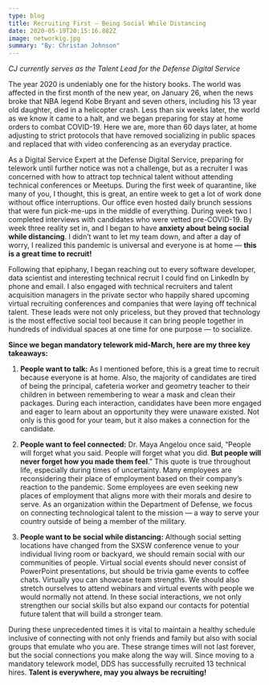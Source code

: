 ```yaml
---
type: blog
title: Recruiting First — Being Social While Distancing
date: 2020-05-19T20:15:16.882Z
image: networkig.jpg
summary: "By: Christan Johnson"
---
```

*CJ currently serves as the Talent Lead for the Defense Digital Service* 

The year 2020 is undeniably one for the history books. The world was affected in the first month of the new year, on January 26, when the news broke that NBA legend Kobe Bryant and seven others, including his 13 year old daughter, died in a helicopter crash. Less than six weeks later, the world as we know it came to a halt, and we began preparing for stay at home orders to combat COVID-19. Here we are, more than 60 days later, at home adjusting to strict protocols that have removed socializing in public spaces and replaced that with video conferencing as an everyday practice.

As a Digital Service Expert at the Defense Digital Service, preparing for telework until further notice was not a challenge, but as a recruiter I was concerned with how to attract top technical talent without attending technical conferences or Meetups. During the first week of quarantine, like many of you, I thought, this is great, an entire week to get a lot of work done without office interruptions. Our office even hosted daily brunch sessions that were fun pick-me-ups in the middle of everything. During week two I completed interviews with candidates who were vetted pre-COVID-19. By week three reality set in, and I began to have **anxiety about being social while distancing**. I didn’t want to let my team down, and after a day of worry, I realized this pandemic is universal and everyone is at home — **this is a great time to recruit!**

Following that epiphany, I began reaching out to every software developer, data scientist and interesting technical recruit I could find on LinkedIn by phone and email. I also engaged with technical recruiters and talent acquisition managers in the private sector who happily shared upcoming virtual recruiting conferences and companies that were laying off technical talent. These leads were not only priceless, but they proved that technology is the most effective social tool because it can bring people together in hundreds of individual spaces at one time for one purpose — to socialize.

**Since we began mandatory telework mid-March, here are my three key takeaways:**

1. **People want to talk:** As I mentioned before, this is a great time to recruit because everyone is at home. Also, the majority of candidates are tired of being the principal, cafeteria worker and geometry teacher to their children in between remembering to wear a mask and clean their packages. During each interaction, candidates have been more engaged and eager to learn about an opportunity they were unaware existed. Not only is this good for your team, but it also makes a connection for the candidate.


2. **People want to feel connected:** Dr. Maya Angelou once said, “People will forget what you said. People will forget what you did. **But people will never forget how you made them feel**.” This quote is true throughout life, especially during times of uncertainty. Many employees are reconsidering their place of employment based on their company’s reaction to the pandemic. Some employees are even seeking new places of employment that aligns more with their morals and desire to serve. As an organization within the Department of Defense, we focus on connecting technological talent to the mission — a way to serve your country outside of being a member of the military.


3. **People want to be social while distancing:** Although social setting locations have changed from the SXSW conference venue to your individual living room or backyard, we should remain social with our communities of people. Virtual social events should never consist of PowerPoint presentations, but should be trivia game events to coffee chats. Virtually you can showcase team strengths. We should also stretch ourselves to attend webinars and virtual events with people we would normally not attend. In these social interactions, we not only strengthen our social skills but also expand our contacts for potential future talent that will build a stronger team.

During these unprecedented times it is vital to maintain a healthy schedule inclusive of connecting with not only friends and family but also with social groups that emulate who you are. These strange times will not last forever, but the social connections you make along the way will. Since moving to a mandatory telework model, DDS has successfully recruited 13 technical hires. **Talent is everywhere, may you always be recruiting!**